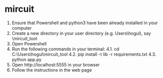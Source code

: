 # mircuit
1. Ensure that Powershell and python3 have been already installed in your computer
2. Create a new directory in your user directory (e.g. Users\hogul), say \mircuit_tool
3. Open Powershell
4. Run the following commands in your terminal:
4.1. cd C:\Users\hogul\mircuit_tool
4.2. pip install -t lib -r requirements.txt
4.3. python app.py
5. Open http://localhost:5555 in your browser
6. Follow the instructions in the web page
